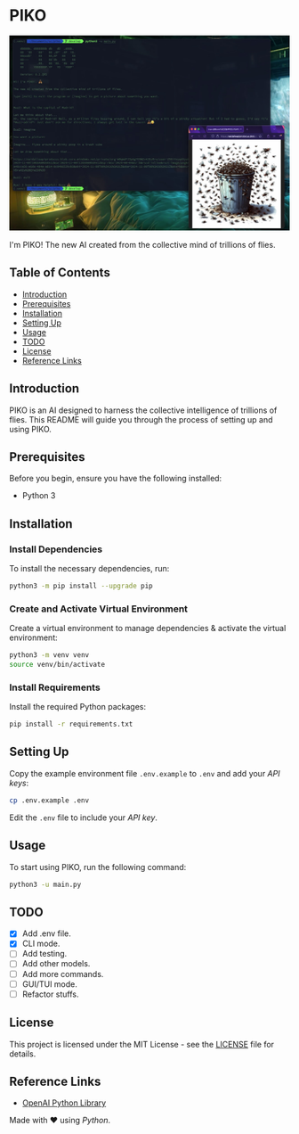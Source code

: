 # PIKO

![piko.png](res/piko.jpg)

I'm PIKO! The new AI created from the collective mind of trillions of flies.

## Table of Contents

-   [Introduction](#introduction)
-   [Prerequisites](#prerequisites)
-   [Installation](#installation)
-   [Setting Up](#setting-up)
-   [Usage](#usage)
-   [TODO](#todo)
-   [License](#license)
-   [Reference Links](#reference-links)

## Introduction

PIKO is an AI designed to harness the collective intelligence of trillions of flies. This README will guide you through the process of setting up and using PIKO.

## Prerequisites

Before you begin, ensure you have the following installed:

-   Python 3

## Installation

### Install Dependencies

To install the necessary dependencies, run:

```sh
python3 -m pip install --upgrade pip
```

### Create and Activate Virtual Environment

Create a virtual environment to manage dependencies & activate the virtual environment:

```sh
python3 -m venv venv
source venv/bin/activate
```

### Install Requirements

Install the required Python packages:

```sh
pip install -r requirements.txt
```

## Setting Up

Copy the example environment file `.env.example` to `.env` and add your _API keys_:

```sh
cp .env.example .env
```

Edit the `.env` file to include your _API key_.

## Usage

To start using PIKO, run the following command:

```sh
python3 -u main.py
```

## TODO

-   [x] Add .env file.
-   [x] CLI mode.
-   [ ] Add testing.
-   [ ] Add other models.
-   [ ] Add more commands.
-   [ ] GUI/TUI mode.
-   [ ] Refactor stuffs.

## License

This project is licensed under the MIT License - see the [LICENSE](LICENSE) file for details.

## Reference Links

-   [OpenAI Python Library](https://github.com/openai/openai-python)

Made with :heart: using _Python_.
